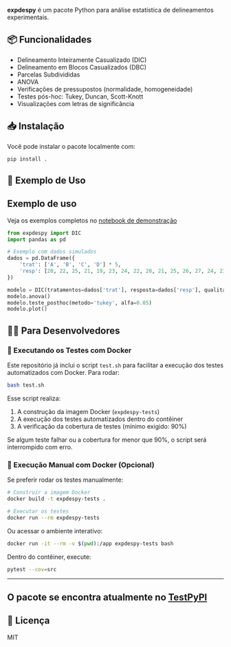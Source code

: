 **expdespy** é um pacote Python para análise estatística de delineamentos experimentais.

## 📦 Funcionalidades

- Delineamento Inteiramente Casualizado (DIC)
- Delineamento em Blocos Casualizados (DBC)
- Parcelas Subdivididas
- ANOVA
- Verificações de pressupostos (normalidade, homogeneidade)
- Testes pós-hoc: Tukey, Duncan, Scott-Knott
- Visualizações com letras de significância

## 📥 Instalação

Você pode instalar o pacote localmente com:

```bash
pip install .
```

## 🚀 Exemplo de Uso
## Exemplo de uso

Veja os exemplos completos no [notebook de demonstração](https://github.com/Cristiano2132/expdespy/blob/main/examples/expdespy_example.ipynb)

```python
from expdespy import DIC
import pandas as pd

# Exemplo com dados simulados
dados = pd.DataFrame({
    'trat': ['A', 'B', 'C', 'D'] * 5,
    'resp': [20, 22, 25, 21, 19, 23, 24, 22, 20, 21, 25, 26, 27, 24, 23, 19, 20, 21, 22, 24]
})

modelo = DIC(tratamentos=dados['trat'], resposta=dados['resp'], qualitativo=True)
modelo.anova()
modelo.teste_posthoc(metodo='tukey', alfa=0.05)
modelo.plot()
```


## 👨‍💻 Para Desenvolvedores

### 🧪 Executando os Testes com Docker

Este repositório já inclui o script `test.sh` para facilitar a execução dos testes automatizados com Docker. Para rodar:

```bash
bash test.sh
```

Esse script realiza:

1. A construção da imagem Docker (`expdespy-tests`)
2. A execução dos testes automatizados dentro do contêiner
3. A verificação da cobertura de testes (mínimo exigido: 90%)

Se algum teste falhar ou a cobertura for menor que 90%, o script será interrompido com erro.

### 🐳 Execução Manual com Docker (Opcional)

Se preferir rodar os testes manualmente:

```bash
# Construir a imagem Docker
docker build -t expdespy-tests .

# Executar os testes
docker run --rm expdespy-tests
```

Ou acessar o ambiente interativo:

```bash
docker run -it --rm -v $(pwd):/app expdespy-tests bash
```

Dentro do contêiner, execute:

```bash
pytest --cov=src
```

---
## O pacote se encontra atualmente no [TestPyPI ](https://test.pypi.org/project/expdespy/)


## 📄 Licença

MIT
